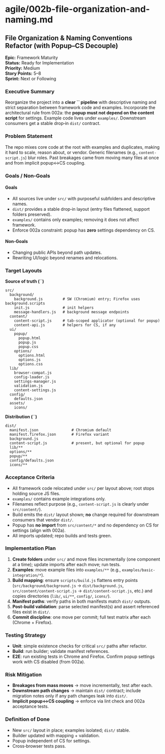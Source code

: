 # agile/002b-file-organization-and-naming.md

## File Organization & Naming Conventions Refactor (with Popup–CS Decouple)

**Epic:** Framework Maturity\
**Status:** Ready for Implementation\
**Priority:** Medium\
**Story Points:** 5–8\
**Sprint:** Next or Following

### Executive Summary

Reorganize the project into a **clear **``** pipeline** with descriptive naming and strict separation between framework code and examples. Incorporate the architectural rule from 002a: the **popup must not depend on the content script** for settings. Example code lives under `examples/`. Downstream consumers get a stable drop‑in `dist/` contract.

### Problem Statement

The repo mixes core code at the root with examples and duplicates, making it hard to scale, reason about, or vendor. Generic filenames (e.g., `content-script.js`) blur roles. Past breakages came from moving many files at once and from implicit popup↔CS coupling.

### Goals / Non‑Goals

#### Goals

- All sources live under `src/` with purposeful subfolders and descriptive names.
- `dist/` provides a stable drop‑in layout (entry files flattened, support folders preserved).
- `examples/` contains only examples; removing it does not affect framework.
- Enforce 002a constraint: popup has **zero** settings dependency on CS.

#### Non‑Goals

- Changing public APIs beyond path updates.
- Rewriting UI/logic beyond renames and relocations.

### Target Layouts

**Source of truth (**\`\`**)**

```tree
src/
  background/
    background.js         # SW (Chromium) entry; Firefox uses background.scripts
    init.js               # init helpers
    message-handlers.js   # background message endpoints
  content/
    content-script.js     # tab-scoped applicator (optional for popup)
    content-api.js        # helpers for CS, if any
  ui/
    popup/
      popup.html
      popup.js
      popup.css
    options/
      options.html
      options.js
      options.css
  lib/
    browser-compat.js
    config-loader.js
    settings-manager.js
    validation.js
    content-settings.js
  config/
    defaults.json
  assets/
    icons/
```

**Distribution (**\`\`**)**

```tree
dist/
  manifest.json               # Chromium default
  manifest.firefox.json       # Firefox variant
  background.js
  content-script.js           # present, but optional for popup
  lib/**
  options/**
  popup/**
  config/defaults.json
  icons/**
```

### Acceptance Criteria

- All framework code relocated under `src/` per layout above; root stops holding source JS files.
- `examples/` contains example integrations only.
- Filenames reflect purpose (e.g., `content-script.js` is clearly under `src/content/`).
- Build emits the `dist/` layout shown; **no** change required for downstream consumers that vendor `dist/`.
- Popup has **no import** from `src/content/*` and no dependency on CS for settings (align with 002a).
- All imports updated; repo builds and tests green.

### Implementation Plan

1. **Create folders** under `src/` and move files incrementally (one component at a time); update imports after each move; run tests.
2. **Examples**: move example files into `examples/**` (e.g., `examples/basic-integration/*`).
3. **Build mapping**: ensure `scripts/build.js` flattens entry points (`src/background/background.js` → `dist/background.js`, `src/content/content-script.js` → `dist/content-script.js`, etc.) and copies directories (`lib/`, `ui/**`, `config/`, `icons/`).
4. **Manifest paths**: verify paths in both manifests match `dist/` outputs.
5. **Post‑build validation**: parse selected manifest(s) and assert referenced files exist in `dist/`.
6. **Commit discipline**: one move per commit; full test matrix after each (Chrome + Firefox).

### Testing Strategy

- **Unit**: simple existence checks for critical `src/` paths after refactor.
- **Build**: run builder; validate manifest references.
- **E2E**: run existing tests in Chrome and Firefox. Confirm popup settings work with CS disabled (from 002a).

### Risk Mitigation

- **Breakages from mass moves** → move incrementally, test after each.
- **Downstream path changes** → maintain `dist/` contract; include migration notes only if any path changes leak into `dist/`.
- **Implicit popup↔CS coupling** → enforce via lint check and 002a acceptance tests.

### Definition of Done

- New `src/` layout in place; examples isolated; `dist/` stable.
- Builder updated with mapping + validation.
- Popup independent of CS for settings.
- Cross‑browser tests pass.
